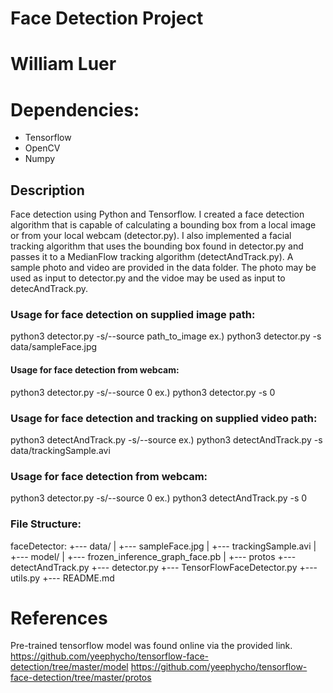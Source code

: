 # Face Detection Project
# William Luer

# Dependencies:
   - Tensorflow
   - OpenCV
   - Numpy

## Description
Face detection using Python and Tensorflow. I created a face detection algorithm that is capable of calculating a bounding box from a local image or from your local webcam (detector.py). I also implemented a facial tracking algorithm that uses the bounding box found in detector.py and passes it to a MedianFlow tracking algorithm (detectAndTrack.py). A sample photo and video are provided in the data folder. The photo may be used as input to detector.py and the vidoe may be used as input to detecAndTrack.py.

### Usage for face detection on supplied image path:
python3 detector.py -s/--source path_to_image
ex.) python3 detector.py -s data/sampleFace.jpg

#### Usage for face detection from webcam:
python3 detector.py -s/--source 0
ex.) python3 detector.py -s 0

### Usage for face detection and tracking on supplied video path:
python3 detectAndTrack.py -s/--source <path>
ex.) python3 detectAndTrack.py -s data/trackingSample.avi

### Usage for face detection from webcam:
python3 detector.py -s/--source 0
ex.) python3 detectAndTrack.py -s 0


### File Structure:
faceDetector:
  +--- data/
  |  +--- sampleFace.jpg
  |  +--- trackingSample.avi
  |
  +--- model/
  |  +--- frozen_inference_graph_face.pb
  |
  +--- protos
  +--- detectAndTrack.py
  +--- detector.py
  +--- TensorFlowFaceDetector.py
  +--- utils.py
  +--- README.md

# References
Pre-trained tensorflow model was found online via the provided link.
https://github.com/yeephycho/tensorflow-face-detection/tree/master/model
https://github.com/yeephycho/tensorflow-face-detection/tree/master/protos
